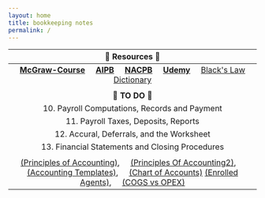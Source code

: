 ```yaml
---
layout: home
title: bookkeeping notes
permalink: /
---
```



| :honeybee: Resources :honeybee: |
|:---------:|
| [**McGraw-Course**](https://connect.mheducation.com/connect/hmStudentCourseList.do) &nbsp; &nbsp; [**AIPB**](https://aipb.org) &nbsp; &nbsp; [**NACPB**](https://www.certifiedpublicbookkeeper.org) &nbsp; &nbsp; [**Udemy**](https://www.udemy.com/) &nbsp; &nbsp; [Black's Law Dictionary](https://thelawdictionary.org/)|
||
| :hatching_chick: **TO DO** :hatching_chick: |
|10. Payroll Computations, Records and Payment|
|11. Payroll Taxes, Deposits, Reports|
|12. Accural, Deferrals, and the Worksheet|
|13. Financial Statements and Closing Procedures|
||
|[(Principles of Accounting)](https://openstax.org/books/principles-financial-accounting/pages/10-3-calculate-the-cost-of-goods-sold-and-ending-inventory-using-the-perpetual-method), &nbsp; &nbsp;  [(Principles Of Accounting2)](https://www.principlesofaccounting.com/illustrative-entries/freight/), &nbsp; &nbsp;  [(Accounting Templates)](https://www.wordstemplatespro.com/accounting-excel-templates.html), &nbsp; &nbsp;  [(Chart of Accounts)](https://www.nahb.org/-/media/NAHB/nahb-community/docs/member-benefits/knowledge/biztools/nahb-chart-of-accounts-2016.pdf) [(Enrolled Agents)](https://www.irs.gov/tax-professionals/enrolled-agents), &nbsp; &nbsp;  [(COGS vs OPEX)](https://www.investopedia.com/ask/answers/101314/what-are-differences-between-operating-expenses-and-cost-goods-sold-cogs.asp)|